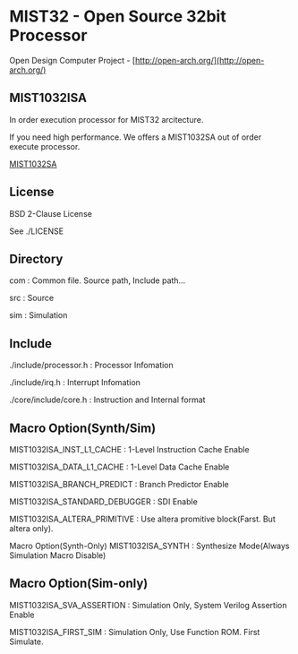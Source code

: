 MIST32 - Open Source 32bit Processor
==================

Open Design Computer Project - [http://open-arch.org/](http://open-arch.org/)

MIST1032ISA
---
In order execution processor for MIST32 arcitecture.

If you need high performance. We offers a MIST1032SA out of order execute processor.

[MIST1032SA](https://github.com/cpulabs/mist1032sa)

License
---
BSD 2-Clause License

See ./LICENSE

Directory
---
  com		:	Common file. Source path, Include path...
  
  src		:	Source
  
  sim		:	Simulation


Include
---
  ./include/processor.h				:	Processor Infomation
  
  ./include/irq.h						:	Interrupt Infomation
  
  ./core/include/core.h				:	Instruction and Internal format

Macro Option(Synth/Sim)
---
  MIST1032ISA_INST_L1_CACHE			:	1-Level Instruction Cache Enable 
  
  MIST1032ISA_DATA_L1_CACHE			:	1-Level Data Cache Enable
  
  MIST1032ISA_BRANCH_PREDICT		:	Branch Predictor Enable
  
  MIST1032ISA_STANDARD_DEBUGGER		:	SDI Enable

  MIST1032ISA_ALTERA_PRIMITIVE  : Use altera promitive block(Farst. But altera only).
  


Macro Option(Synth-Only)
  MIST1032ISA_SYNTH					:	Synthesize Mode(Always Simulation Macro Disable)
  
  
Macro Option(Sim-only)
---
  MIST1032ISA_SVA_ASSERTION			:	Simulation Only, System Verilog Assertion Enable
  
  MIST1032ISA_FIRST_SIM				:	Simulation Only, Use Function ROM. First Simulate.
